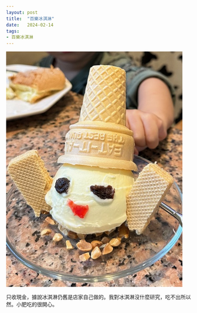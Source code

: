 ```yaml
---
layout: post
title:  "百樂冰淇淋"
date:   2024-02-14
tags:
- 百樂冰淇淋
---
```

![百樂冰淇淋](/media/2024-02-14-100happyicecream.jpeg)

只收現金，據說冰淇淋仍舊是店家自己做的。我對冰淇淋沒什麼研究，吃不出所以然。小肥吃的很開心。